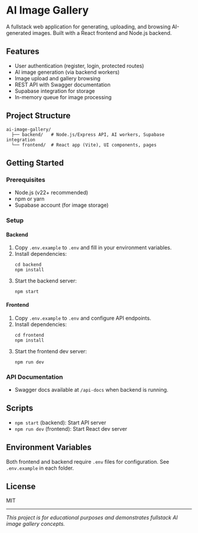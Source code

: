 # AI Image Gallery

A fullstack web application for generating, uploading, and browsing AI-generated images. Built with a React frontend and Node.js backend.

## Features

- User authentication (register, login, protected routes)
- AI image generation (via backend workers)
- Image upload and gallery browsing
- REST API with Swagger documentation
- Supabase integration for storage
- In-memory queue for image processing

## Project Structure

```
ai-image-gallery/
  ├── backend/   # Node.js/Express API, AI workers, Supabase integration
  └── frontend/  # React app (Vite), UI components, pages
```

## Getting Started

### Prerequisites

- Node.js (v22+ recommended)
- npm or yarn
- Supabase account (for image storage)

### Setup

#### Backend

1. Copy `.env.example` to `.env` and fill in your environment variables.
2. Install dependencies:
   ```
   cd backend
   npm install
   ```
3. Start the backend server:
   ```
   npm start
   ```

#### Frontend

1. Copy `.env.example` to `.env` and configure API endpoints.
2. Install dependencies:
   ```
   cd frontend
   npm install
   ```
3. Start the frontend dev server:
   ```
   npm run dev
   ```

### API Documentation

- Swagger docs available at `/api-docs` when backend is running.

## Scripts

- `npm start` (backend): Start API server
- `npm run dev` (frontend): Start React dev server

## Environment Variables

Both frontend and backend require `.env` files for configuration. See `.env.example` in each folder.

## License

MIT

---

*This project is for educational purposes and demonstrates fullstack AI image gallery concepts.*